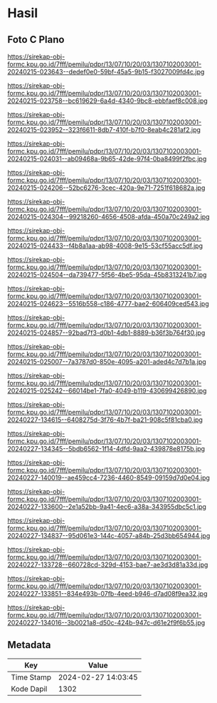 # Hasil

## Foto C Plano

https://sirekap-obj-formc.kpu.go.id/7fff/pemilu/pdpr/13/07/10/20/03/1307102003001-20240215-023643--dedef0e0-59bf-45a5-9b15-f3027009fd4c.jpg

https://sirekap-obj-formc.kpu.go.id/7fff/pemilu/pdpr/13/07/10/20/03/1307102003001-20240215-023758--bc619629-6a4d-4340-9bc8-ebbfaef8c008.jpg

https://sirekap-obj-formc.kpu.go.id/7fff/pemilu/pdpr/13/07/10/20/03/1307102003001-20240215-023952--323f6611-8db7-410f-b7f0-8eab4c281af2.jpg

https://sirekap-obj-formc.kpu.go.id/7fff/pemilu/pdpr/13/07/10/20/03/1307102003001-20240215-024031--ab09468a-9b65-42de-97f4-0ba8499f2fbc.jpg

https://sirekap-obj-formc.kpu.go.id/7fff/pemilu/pdpr/13/07/10/20/03/1307102003001-20240215-024206--52bc6276-3cec-420a-9e71-7251f618682a.jpg

https://sirekap-obj-formc.kpu.go.id/7fff/pemilu/pdpr/13/07/10/20/03/1307102003001-20240215-024304--99218260-4656-4508-afda-450a70c249a2.jpg

https://sirekap-obj-formc.kpu.go.id/7fff/pemilu/pdpr/13/07/10/20/03/1307102003001-20240215-024433--f4b8a1aa-ab98-4008-9e15-53cf55acc5df.jpg

https://sirekap-obj-formc.kpu.go.id/7fff/pemilu/pdpr/13/07/10/20/03/1307102003001-20240215-024504--da739477-5f56-4be5-95da-45b8313241b7.jpg

https://sirekap-obj-formc.kpu.go.id/7fff/pemilu/pdpr/13/07/10/20/03/1307102003001-20240215-024623--5516b558-c186-4777-bae2-606409ced543.jpg

https://sirekap-obj-formc.kpu.go.id/7fff/pemilu/pdpr/13/07/10/20/03/1307102003001-20240215-024857--92bad7f3-d0b1-4db1-8889-b36f3b764f30.jpg

https://sirekap-obj-formc.kpu.go.id/7fff/pemilu/pdpr/13/07/10/20/03/1307102003001-20240215-025007--7a3787d0-850e-4095-a201-aded4c7d7b1a.jpg

https://sirekap-obj-formc.kpu.go.id/7fff/pemilu/pdpr/13/07/10/20/03/1307102003001-20240215-025242--66014be1-7fa0-4049-b119-430699426890.jpg

https://sirekap-obj-formc.kpu.go.id/7fff/pemilu/pdpr/13/07/10/20/03/1307102003001-20240227-134615--6408275d-3f76-4b7f-ba21-908c5f81cba0.jpg

https://sirekap-obj-formc.kpu.go.id/7fff/pemilu/pdpr/13/07/10/20/03/1307102003001-20240227-134345--5bdb6562-1f14-4dfd-9aa2-439878e8175b.jpg

https://sirekap-obj-formc.kpu.go.id/7fff/pemilu/pdpr/13/07/10/20/03/1307102003001-20240227-140019--ae459cc4-7236-4460-8549-09159d7d0e04.jpg

https://sirekap-obj-formc.kpu.go.id/7fff/pemilu/pdpr/13/07/10/20/03/1307102003001-20240227-133600--2e1a52bb-9a41-4ec6-a38a-343955dbc5c1.jpg

https://sirekap-obj-formc.kpu.go.id/7fff/pemilu/pdpr/13/07/10/20/03/1307102003001-20240227-134837--95d061e3-144c-4057-a84b-25d3bb654944.jpg

https://sirekap-obj-formc.kpu.go.id/7fff/pemilu/pdpr/13/07/10/20/03/1307102003001-20240227-133728--660728cd-329d-4153-bae7-ae3d3d81a33d.jpg

https://sirekap-obj-formc.kpu.go.id/7fff/pemilu/pdpr/13/07/10/20/03/1307102003001-20240227-133851--834e493b-07fb-4eed-b946-d7ad08f9ea32.jpg

https://sirekap-obj-formc.kpu.go.id/7fff/pemilu/pdpr/13/07/10/20/03/1307102003001-20240227-134016--3b0021a8-d50c-424b-947c-d61e2f9f6b55.jpg


## Metadata

| Key        | Value               |
| ---------- | ------------------- |
| Time Stamp | 2024-02-27 14:03:45 |
| Kode Dapil | 1302                |



